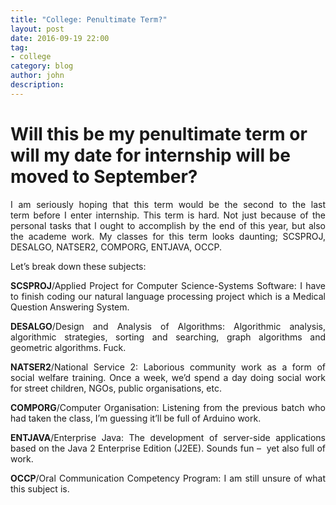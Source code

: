 ```yaml
---
title: "College: Penultimate Term?"
layout: post
date: 2016-09-19 22:00
tag:
- college
category: blog
author: john
description: 
---
```


# Will this be my penultimate term or will my date for internship will be moved to September?

<p align="justify">I am seriously hoping that this term would be the second to the last term before I enter internship. This term is hard. Not just because of the personal tasks that I ought to accomplish by the end of this year, but also the academe work. My classes for this term looks daunting; SCSPROJ, DESALGO, NATSER2, COMPORG, ENTJAVA, OCCP.</p>

<p align="justify">Let’s break down these subjects:</p>

<p align="justify"><strong>SCSPROJ</strong>/Applied Project for Computer Science-Systems Software: I have to finish coding our natural language processing project which is a Medical Question Answering System.</p>

<p align="justify"><strong>DESALGO</strong>/Design and Analysis of Algorithms: Algorithmic analysis, algorithmic strategies, sorting and searching, graph algorithms and geometric algorithms. Fuck.</p>

<p align="justify"><strong>NATSER2</strong>/National Service 2: Laborious community work as a form of social welfare training. Once a week, we’d spend a day doing social work for street children, NGOs, public organisations, etc.</p>

<p align="justify"><strong>COMPORG</strong>/Computer Organisation: Listening from the previous batch who had taken the class, I’m guessing it’ll be full of Arduino work.</p>

<p align="justify"><strong>ENTJAVA</strong>/Enterprise Java: The development of server-side applications based on the Java 2 Enterprise Edition (J2EE). Sounds fun –  yet also full of work.</p>

<p align="justify"><strong>OCCP</strong>/Oral Communication Competency Program: I am still unsure of what this subject is.</p>
